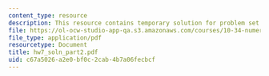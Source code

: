 ```yaml
---
content_type: resource
description: This resource contains temporary solution for problem set 7.
file: https://ol-ocw-studio-app-qa.s3.amazonaws.com/courses/10-34-numerical-methods-applied-to-chemical-engineering-fall-2005/c67a5026a2e0bf0c2cab4b7a06fecbcf_hw7_soln_part2.pdf
file_type: application/pdf
resourcetype: Document
title: hw7_soln_part2.pdf
uid: c67a5026-a2e0-bf0c-2cab-4b7a06fecbcf
---
```

